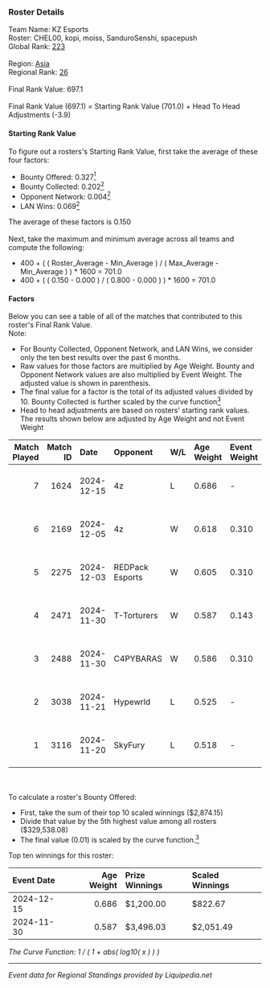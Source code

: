 ### Roster Details<br />
Team Name: KZ Esports<br />
Roster: CHEL00, kopi, moiss, SanduroSenshi, spacepush<br />
Global Rank: [223](../standings_global.md)<br />
<br />
Region: [Asia]( ../standings_asia.md)<br />
Regional Rank: [26]( ../standings_asia.md)<br />
<br />
Final Rank Value:  697.1<br />
<br />
Final Rank Value (697.1) = Starting Rank Value (701.0) + Head To Head Adjustments (-3.9)<br />

#### Starting Rank Value<br />
To figure out a rosters's Starting Rank Value, first take the average of these four factors:<br />
- Bounty Offered: 0.327[<sup>1</sup>](#table2)
- Bounty Collected: 0.202[<sup>2</sup>](#table1)
- Opponent Network: 0.004[<sup>2</sup>](#table1)
- LAN Wins: 0.069[<sup>2</sup>](#table1)

The average of these factors is 0.150<br />
<br />
Next, take the maximum and minimum average across all teams and compute the following:<br />
- 400 + ( ( Roster_Average - Min_Average ) / ( Max_Average - Min_Average ) ) * 1600 = 701.0
- 400 + ( ( 0.150 - 0.000 ) / ( 0.800 - 0.000 ) ) * 1600 = 701.0


#### Factors<br />
Below you can see a table of all of the matches that contributed to this roster's Final Rank Value.<br />
Note:<br />

- For Bounty Collected, Opponent Network, and LAN Wins, we consider only the ten best results over the past 6 months.
- Raw values for those factors are multiplied by Age Weight. Bounty and Opponent Network values are also multiplied by Event Weight. The adjusted value is shown in parenthesis.
- The final value for a factor is the total of its adjusted values divided by 10. Bounty Collected is further scaled by the curve function[<sup>3</sup>](#curveFunction)
- Head to head adjustments are based on rosters' starting rank values. The results shown below are adjusted by Age Weight and not Event Weight
<span id="table1"></span><br />


| Match Played | Match ID | Date       | Opponent        | W/L | Age Weight | Event Weight | Bounty Collected | Opponent Network | LAN Wins  | H2H Adj. | Roster                                        |
| -: | -: | :- | :- | :- | :- | :- | :- | :- | :- | -: | :- |
|            7 |     1624 | 2024-12-15 | 4z              | L   | 0.686      | -            | -                | -                | -         |   -12.00 | CHEL00, kopi, moiss, SanduroSenshi, spacepush |
|            6 |     2169 | 2024-12-05 | 4z              | W   | 0.618      | 0.310        | 0.004 (0.001)    | 0.140 (0.027)    | 0 (0.000) |     8.46 | CHEL00, kopi, moiss, SanduroSenshi, spacepush |
|            5 |     2275 | 2024-12-03 | REDPack Esports | W   | 0.605      | 0.310        | 0.001 (0.000)    | 0.084 (0.016)    | 0 (0.000) |     7.44 | CHEL00, kopi, moiss, SanduroSenshi, spacepush |
|            4 |     2471 | 2024-11-30 | T-Torturers     | W   | 0.587      | 0.143        | 0.001 (0.000)    | 0.000 (0.000)    | 1 (0.587) |     5.00 | CHEL00, chujoi, kopi, moiss, spacepush        |
|            3 |     2488 | 2024-11-30 | C4PYBARAS       | W   | 0.586      | 0.310        | 0.000 (0.000)    | 0.000 (0.000)    | 0 (0.000) |     3.08 | CHEL00, kopi, moiss, SanduroSenshi, spacepush |
|            2 |     3038 | 2024-11-21 | Hypewrld        | L   | 0.525      | -            | -                | -                | -         |    -7.42 | CHEL00, chujoi, kopi, moiss, spacepush        |
|            1 |     3116 | 2024-11-20 | SkyFury         | L   | 0.518      | -            | -                | -                | -         |    -8.51 | CHEL00, chujoi, kopi, moiss, spacepush        |

<br />
<span id="table2"></span><br />
To calculate a roster's Bounty Offered:<br />

- First, take the sum of their top 10 scaled winnings ($2,874.15)
- Divide that value by the 5th highest value among all rosters ($329,538.08)
- The final value (0.01) is scaled by the curve function.[<sup>3</sup>](#curveFunction)

Top ten winnings for this roster:<br />

| Event Date | Age Weight | Prize Winnings | Scaled Winnings |
| :- | -: | :- | :- |
| 2024-12-15 |      0.686 | $1,200.00      | $822.67         |
| 2024-11-30 |      0.587 | $3,496.03      | $2,051.49       |


<span id="curveFunction"></span>_The Curve Function: 1 / ( 1 + abs( log10( x ) ) )_<br />

---
_Event data for Regional Standings provided by Liquipedia.net_<br />
